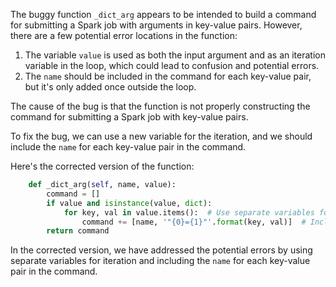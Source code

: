 The buggy function `_dict_arg` appears to be intended to build a command for submitting a Spark job with arguments in key-value pairs. However, there are a few potential error locations in the function:

1. The variable `value` is used as both the input argument and as an iteration variable in the loop, which could lead to confusion and potential errors.
2. The `name` should be included in the command for each key-value pair, but it's only added once outside the loop.

The cause of the bug is that the function is not properly constructing the command for submitting a Spark job with key-value pairs.

To fix the bug, we can use a new variable for the iteration, and we should include the `name` for each key-value pair in the command.

Here's the corrected version of the function:

```python
    def _dict_arg(self, name, value):
        command = []
        if value and isinstance(value, dict):
            for key, val in value.items():  # Use separate variables for iteration
                command += [name, '"{0}={1}"'.format(key, val)]  # Include name for each key-value pair
        return command
```

In the corrected version, we have addressed the potential errors by using separate variables for iteration and including the `name` for each key-value pair in the command.
